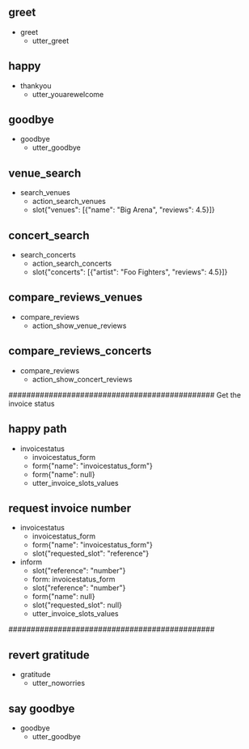 ## greet
* greet
    - utter_greet

## happy
* thankyou
    - utter_youarewelcome

## goodbye
* goodbye
    - utter_goodbye

## venue_search
* search_venues
    - action_search_venues
    - slot{"venues": [{"name": "Big Arena", "reviews": 4.5}]}

## concert_search
* search_concerts
    - action_search_concerts
    - slot{"concerts": [{"artist": "Foo Fighters", "reviews": 4.5}]}

## compare_reviews_venues
* compare_reviews
    - action_show_venue_reviews

## compare_reviews_concerts
* compare_reviews
    - action_show_concert_reviews

############################################## Get the invoice status

## happy path
* invoicestatus
    - invoicestatus_form
    - form{"name": "invoicestatus_form"}
    - form{"name": null}
    - utter_invoice_slots_values

## request invoice number
* invoicestatus
    - invoicestatus_form
    - form{"name": "invoicestatus_form"}
    - slot{"requested_slot": "reference"}
* inform
    - slot{"reference": "number"}
    - form: invoicestatus_form
    - slot{"reference": "number"}
    - form{"name": null}
    - slot{"requested_slot": null}
    - utter_invoice_slots_values

##############################################

## revert gratitude
* gratitude 
    - utter_noworries

## say goodbye
* goodbye
    - utter_goodbye 